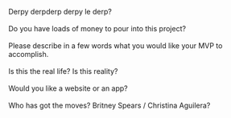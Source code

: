 Derpy derpderp derpy le derp?<br/><br/>Do you have loads of money to pour into this project?<br/><br/>Please describe in a few words what you would like your MVP to accomplish.<br/><br/>Is this the real life? Is this reality?<br/><br/>Would you like a website or an app?<br/><br/>Who has got the moves? Britney Spears / Christina Aguilera?<br/>